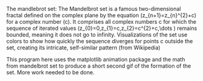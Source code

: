 The mandlebrot set: 
The Mandelbrot set is a famous two-dimensional fractal defined on the complex plane by the equation \(z_{n+1}=z_{n}^{2}+c\) for a complex number \(c\). It comprises all complex numbers c for which the sequence of iterated values \(z_{0}=0,z_{1}=c,z_{2}=c^{2}+c,\dots \) remains bounded, meaning it does not go to infinity. Visualizations of the set use colors to show how quickly the sequence diverges for points c outside the set, creating its intricate, self-similar pattern
(from Wikipedia)

This program here uses the matplotlib animation package and the math from mandelbrot set to produce a short second gif of the formation of the set. More work needed to be done.
